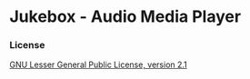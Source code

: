 # Jukebox - Audio Media Player

### License
[GNU Lesser General Public License, version 2.1](https://www.gnu.org/licenses/old-licenses/lgpl-2.1.html)
